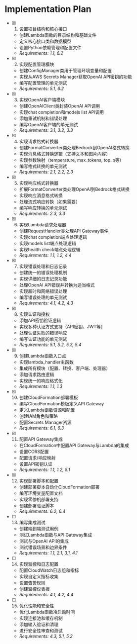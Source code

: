 # Implementation Plan

- [x] 1. 设置项目结构和核心接口
  - 创建Lambda函数的目录结构和基础文件
  - 定义核心接口类和数据模型
  - 设置Python依赖管理和配置文件
  - _Requirements: 1.1, 6.2_

- [x] 2. 实现配置管理模块
  - 创建ConfigManager类用于管理环境变量和配置
  - 实现从AWS Secrets Manager获取OpenAI API密钥的功能
  - 编写配置管理的单元测试
  - _Requirements: 5.1, 6.2_

- [x] 3. 实现OpenAI客户端模块
  - 创建OpenAIClient类封装OpenAI API调用
  - 实现chat completion和models list API调用
  - 添加重试机制和错误处理
  - 编写OpenAI客户端的单元测试
  - _Requirements: 3.1, 3.2, 3.3_

- [x] 4. 实现请求格式转换器
  - 创建FormatConverter类处理Bedrock到OpenAI格式转换
  - 实现消息格式转换逻辑（支持文本和图片内容）
  - 实现参数映射（temperature, max_tokens, top_p等）
  - 编写格式转换的单元测试
  - _Requirements: 2.1, 2.2, 2.3_

- [x] 5. 实现响应格式转换器
  - 扩展FormatConverter类处理OpenAI到Bedrock格式转换
  - 实现响应消息格式转换
  - 处理流式响应转换（如果需要）
  - 编写响应转换的单元测试
  - _Requirements: 2.3, 3.3_

- [x] 6. 实现Lambda请求处理器
  - 创建RequestHandler类处理API Gateway事件
  - 实现chat completion端点处理逻辑
  - 实现models list端点处理逻辑
  - 实现health check端点处理逻辑
  - _Requirements: 1.1, 1.2, 4.4_

- [x] 7. 实现错误处理和日志记录
  - 创建统一的错误处理机制
  - 实现详细的日志记录功能
  - 处理OpenAI API错误并转换为适当格式
  - 实现超时和网络错误处理
  - 编写错误处理的单元测试
  - _Requirements: 4.1, 4.2, 4.3_

- [x] 8. 实现认证和授权
  - 添加API密钥验证逻辑
  - 实现多种认证方式支持（API密钥、JWT等）
  - 处理认证失败的错误响应
  - 编写认证功能的单元测试
  - _Requirements: 5.1, 5.2, 5.3, 5.4_

- [x] 9. 创建Lambda函数入口点
  - 实现lambda_handler主函数
  - 集成所有模块（配置、转换、客户端、处理器）
  - 添加请求路由逻辑
  - 实现统一的响应格式化
  - _Requirements: 1.1, 1.3_

- [x] 10. 创建CloudFormation部署模板
  - 编写CloudFormation模板定义API Gateway
  - 定义Lambda函数资源和配置
  - 创建IAM角色和策略
  - 配置Secrets Manager资源
  - _Requirements: 6.1, 6.3_

- [x] 11. 配置API Gateway集成
  - 在CloudFormation中配置API Gateway与Lambda的集成
  - 设置CORS配置
  - 配置请求/响应映射
  - 设置API密钥认证
  - _Requirements: 1.1, 1.2, 5.1_

- [x] 12. 实现部署脚本和配置
  - 创建部署脚本自动化CloudFormation部署
  - 编写环境变量配置文档
  - 实现零停机部署支持
  - 创建部署验证脚本
  - _Requirements: 6.2, 6.4_

- [ ] 13. 编写集成测试
  - 创建端到端测试用例
  - 测试Lambda函数与API Gateway集成
  - 测试与OpenAI API的集成
  - 测试错误场景和边界条件
  - _Requirements: 1.1, 2.1, 3.1, 4.1_

- [ ] 14. 实现监控和日志配置
  - 配置CloudWatch日志组和指标
  - 实现自定义指标收集
  - 设置告警规则
  - 创建监控仪表板
  - _Requirements: 4.1, 4.2, 4.4_

- [ ] 15. 优化性能和安全性
  - 优化Lambda函数冷启动时间
  - 实现连接池和缓存机制
  - 添加输入验证和清理
  - 进行安全性审查和测试
  - _Requirements: 4.3, 5.1, 5.2_